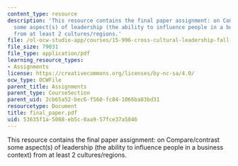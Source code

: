 ```yaml
---
content_type: resource
description: 'This resource contains the final paper assignment: on Compare/contrast
  some aspect(s) of leadership (the ability to influence people in a business context)
  from at least 2 cultures/regions.'
file: /ol-ocw-studio-app/courses/15-996-cross-cultural-leadership-fall-2004/53635f1a5088eb5c8aa957fce37a5846_final_paper.pdf
file_size: 79031
file_type: application/pdf
learning_resource_types:
- Assignments
license: https://creativecommons.org/licenses/by-nc-sa/4.0/
ocw_type: OCWFile
parent_title: Assignments
parent_type: CourseSection
parent_uid: 2cb65a52-bec6-f560-fc84-1066ba83bd31
resourcetype: Document
title: final_paper.pdf
uid: 53635f1a-5088-eb5c-8aa9-57fce37a5846
---
```

This resource contains the final paper assignment: on Compare/contrast some aspect(s) of leadership (the ability to influence people in a business context) from at least 2 cultures/regions.